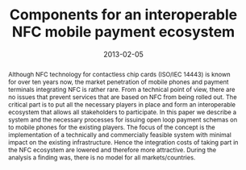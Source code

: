 ---
abstract: Although NFC technology for contactless chip cards (ISO/IEC 14443) is known
  for over ten years now, the market penetration of mobile phones and payment terminals
  integrating NFC is rather rare. From a technical point of view, there are no issues
  that prevent services that are based on NFC from being rolled out. The critical
  part is to put all the necessary players in place and form an interoperable ecosystem
  that allows all stakeholders to participate. In this paper we describe a system
  and the necessary processes for issuing open loop payment schemas on to mobile phones
  for the existing players. The focus of the concept is the implementation of a technically
  and commercially feasible system with minimal impact on the existing infrastructure.
  Hence the integration costs of taking part in the NFC ecosystem are lowered and
  therefore more attractive. During the analysis a finding was, there is no model
  for all markets/countries.
authors:
- Rainer Schamberger
- Gerald Madlmayr
- Thomas Grechenig
date: '2013-02-05'
featured: false
links:
- name: Publik
  url: https://publik.tuwien.ac.at/showentry.php?ID=226096&lang=2
publication_types:
- '1'
publishDate: '2013-02-05'
specifics: 'Vortrag: 5th international Workshop on Near Field Communication, Zürich,
  Schweiz; 05.02.2013; in: "Proceedings of the 5th International Workshop on Near
  Field Communication", IEEE, (2013), ISBN: 978-1-4673-4837-9; S. 1 - 5.'
title: Components for an interoperable NFC mobile payment ecosystem
url_pdf: ''
---
